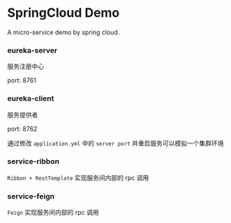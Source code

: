 # SpringCloud Demo

A micro-service demo by spring cloud.

### eureka-server

服务注册中心

port: 8761


### eureka-client

服务提供者

port: 8762

通过修改 `application.yml` 中的 `server port` 并重启服务可以模拟一个集群环境

### service-ribbon

`Ribbon + RestTemplate` 实现服务间内部的 rpc 调用

### service-feign

`Feign` 实现服务间内部的 rpc 调用